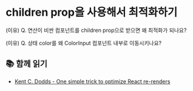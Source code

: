 # children prop을 사용해서 최적화하기

(이유) Q. 연산이 비싼 컴포넌트를 children prop으로 받으면 왜 최적화가 되나요?

(이유) Q. 상태 color를 왜 ColorInput 컴포넌트 내부로 이동시키나요?

## 📚 함께 읽기

- [Kent C. Dodds - One simple trick to optimize React re-renders](https://kentcdodds.com/blog/optimize-react-re-renders)
